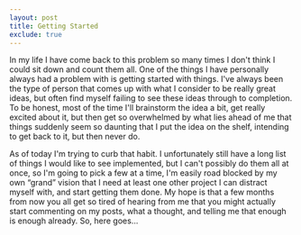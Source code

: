 ```yaml
---
layout: post
title: Getting Started
exclude: true
---
```


In my life I have come back to this problem so many times I don't think I could sit down and count them all. One of the things I have personally always had a problem with is getting started with things. I've always been the type of person that comes up with what I consider to be really great ideas, but often find myself failing to see these ideas through to completion. To be honest, most of the time I'll brainstorm the idea a bit, get really excited about it, but then get so overwhelmed by what lies ahead of me that things suddenly seem so daunting that I put the idea on the shelf, intending to get back to it, but then never do.

As of today I'm trying to curb that habit. I unfortunately still have a long list of things I would like to see implemented, but I can't possibly do them all at once, so I'm going to pick a few at a time, I'm easily road blocked by my own “grand” vision that I need at least one other project I can distract myself with, and start getting them done. My hope is that a few months from now you all get so tired of hearing from me that you might actually start commenting on my posts, what a thought, and telling me that enough is enough already.
So, here goes...